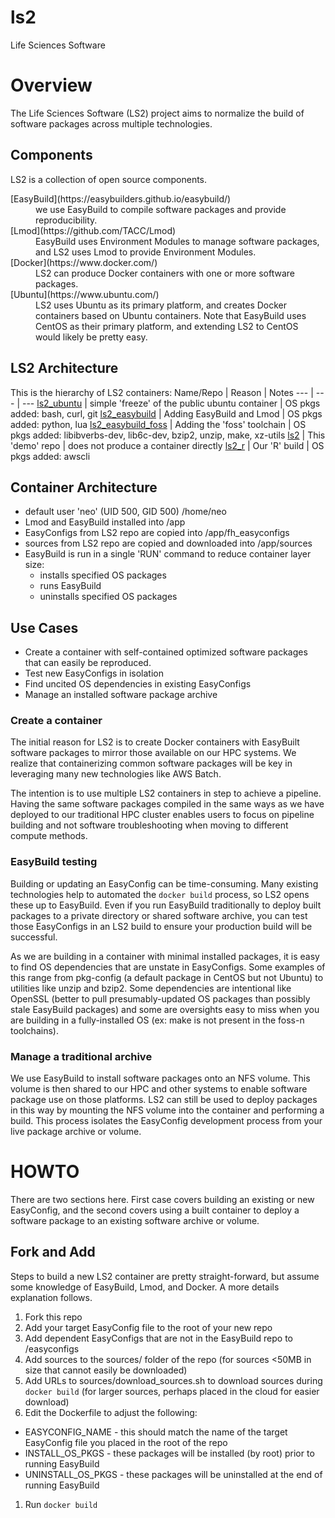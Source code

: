# ls2
Life Sciences Software

# Overview
The Life Sciences Software (LS2) project aims to normalize the build of software packages across multiple technologies.

## Components
LS2 is a collection of open source components.

<dl>
  <dt>[EasyBuild](https://easybuilders.github.io/easybuild/)
  <dd>we use EasyBuild to compile software packages and provide reproducibility.

  <dt>[Lmod](https://github.com/TACC/Lmod)
  <dd>EasyBuild uses Environment Modules to manage software packages, and LS2 uses Lmod to provide Environment Modules.

  <dt>[Docker](https://www.docker.com/)
  <dd>LS2 can produce Docker containers with one or more software packages.

  <dt>[Ubuntu](https://www.ubuntu.com/)
  <dd>LS2 uses Ubuntu as its primary platform, and creates Docker containers based on Ubuntu containers. Note that EasyBuild uses CentOS as their primary platform, and extending LS2 to CentOS would likely be pretty easy.

</dl>

## LS2 Architecture
This is the hierarchy of LS2 containers:
Name/Repo | Reason | Notes
--- | --- | ---
[ls2_ubuntu](https://github.com/FredHutch/ls2_ubuntu) | simple 'freeze' of the public ubuntu container | OS pkgs added: bash, curl, git
[ls2_easybuild](https://github.com/FredHutch/ls2_easybuild) | Adding EasyBuild and Lmod | OS pkgs added: python, lua
[ls2_easybuild_foss](https://github.com/FredHutch/ls2_easybuild_foss) | Adding the 'foss' toolchain | OS pkgs added: libibverbs-dev, lib6c-dev, bzip2, unzip, make, xz-utils
[ls2](https://github.com/FredHutch/ls2) | This 'demo' repo | does not produce a container directly
[ls2_r](https://github.com/FredHutch/ls2_r) | Our 'R' build | OS pkgs added: awscli

## Container Architecture
* default user 'neo' (UID 500, GID 500) /home/neo
* Lmod and EasyBuild installed into /app
* EasyConfigs from LS2 repo are copied into /app/fh_easyconfigs
* sources from LS2 repo are copied and downloaded into /app/sources
* EasyBuild is run in a single 'RUN' command to reduce container layer size:
  * installs specified OS packages
  * runs EasyBuild
  * uninstalls specified OS packages

## Use Cases
* Create a container with self-contained optimized software packages that can easily be reproduced.
* Test new EasyConfigs in isolation
* Find uncited OS dependencies in existing EasyConfigs
* Manage an installed software package archive

### Create a container
The initial reason for LS2 is to create Docker containers with EasyBuilt software packages to mirror those available on our HPC systems. We realize that containerizing common software packages will be key in leveraging many new technologies like AWS Batch.

The intention is to use multiple LS2 containers in step to achieve a pipeline. Having the same software packages compiled in the same ways as we have deployed to our traditional HPC cluster enables users to focus on pipeline building and not software troubleshooting when moving to different compute methods.

### EasyBuild testing
Building or updating an EasyConfig can be time-consuming. Many existing technologies help to automated the `docker build` process, so LS2 opens these up to EasyBuild. Even if you run EasyBuild traditionally to deploy built packages to a private directory or shared software archive, you can test those EasyConfigs in an LS2 build to ensure your production build will be successful.

As we are building in a container with minimal installed packages, it is easy to find OS dependencies that are unstate in EasyConfigs. Some examples of this range from pkg-config (a default package in CentOS but not Ubuntu) to utilities like unzip and bzip2. Some dependencies are intentional like OpenSSL (better to pull presumably-updated OS packages than possibly stale EasyBuild packages) and some are oversights easy to miss when you are building in a fully-installed OS (ex: make is not present in the foss-n toolchains).

### Manage a traditional archive
We use EasyBuild to install software packages onto an NFS volume. This volume is then shared to our HPC and other systems to enable software package use on those platforms. LS2 can still be used to deploy packages in this way by mounting the NFS volume into the container and performing a build. This process isolates the EasyConfig development process from your live package archive or volume.

# HOWTO
There are two sections here. First case covers building an existing or new EasyConfig, and the second covers using a built container to deploy a software package to an existing software archive or volume.

## Fork and Add
Steps to build a new LS2 container are pretty straight-forward, but assume some knowledge of EasyBuild, Lmod, and Docker. A more details explanation follows.

1. Fork this repo
1. Add your target EasyConfig file to the root of your new repo
1. Add dependent EasyConfigs that are not in the EasyBuild repo to /easyconfigs
1. Add sources to the sources/ folder of the repo (for sources <50MB in size that cannot easily be downloaded)
1. Add URLs to sources/download_sources.sh to download sources during `docker build` (for larger sources, perhaps placed in the cloud for easier download)
1. Edit the Dockerfile to adjust the following:
  * EASYCONFIG_NAME - this should match the name of the target EasyConfig file you placed in the root of the repo
  * INSTALL_OS_PKGS - these packages will be installed (by root) prior to running EasyBuild
  * UNINSTALL_OS_PKGS - these packages will be uninstalled at the end of running EasyBuild
1. Run `docker build`
